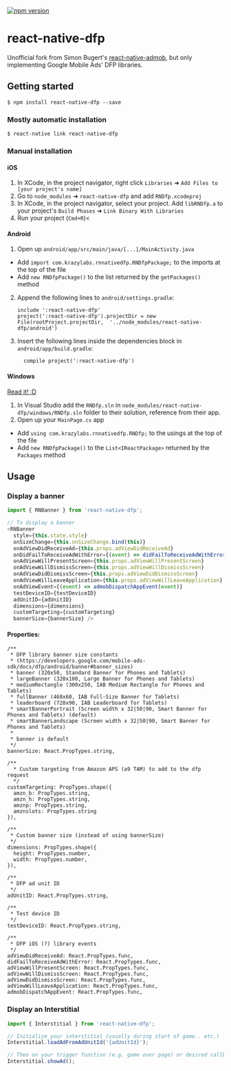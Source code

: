 [![npm version](https://badge.fury.io/js/react-native-dfp.svg)](https://badge.fury.io/js/react-native-dfp)

# react-native-dfp

Unofficial fork from Simon Bugert's [react-native-admob](https://github.com/sbugert/react-native-admob/tree/980386052d780e42042bf8127cd1048549fe7773), but only implementing Google Mobile Ads' DFP libraries.

## Getting started

`$ npm install react-native-dfp --save`

### Mostly automatic installation

`$ react-native link react-native-dfp`

### Manual installation


#### iOS

1. In XCode, in the project navigator, right click `Libraries` ➜ `Add Files to [your project's name]`
2. Go to `node_modules` ➜ `react-native-dfp` and add `RNDfp.xcodeproj`
3. In XCode, in the project navigator, select your project. Add `libRNDfp.a` to your project's `Build Phases` ➜ `Link Binary With Libraries`
4. Run your project (`Cmd+R`)<

#### Android

1. Open up `android/app/src/main/java/[...]/MainActivity.java`
  - Add `import com.krazylabs.rnnativedfp.RNDfpPackage;` to the imports at the top of the file
  - Add `new RNDfpPackage()` to the list returned by the `getPackages()` method
2. Append the following lines to `android/settings.gradle`:
  	```
  	include ':react-native-dfp'
  	project(':react-native-dfp').projectDir = new File(rootProject.projectDir, 	'../node_modules/react-native-dfp/android')
  	```
3. Insert the following lines inside the dependencies block in `android/app/build.gradle`:
  	```
      compile project(':react-native-dfp')
  	```

#### Windows
[Read it! :D](https://github.com/ReactWindows/react-native)

1. In Visual Studio add the `RNDfp.sln` in `node_modules/react-native-dfp/windows/RNDfp.sln` folder to their solution, reference from their app.
2. Open up your `MainPage.cs` app
  - Add `using com.krazylabs.rnnativedfp.RNDfp;` to the usings at the top of the file
  - Add `new RNDfpPackage()` to the `List<IReactPackage>` returned by the `Packages` method


## Usage

### Display a banner

```javascript
import { RNBanner } from 'react-native-dfp';

// To display a banner
<RNBanner
  style={this.state.style}
  onSizeChange={this.onSizeChange.bind(this)}
  onAdViewDidReceiveAd={this.props.adViewDidReceiveAd}
  onDidFailToReceiveAdWithError={(event) => didFailToReceiveAdWithError(event.nativeEvent.error)}
  onAdViewWillPresentScreen={this.props.adViewWillPresentScreen}
  onAdViewWillDismissScreen={this.props.adViewWillDismissScreen}
  onAdViewDidDismissScreen={this.props.adViewDidDismissScreen}
  onAdViewWillLeaveApplication={this.props.adViewWillLeaveApplication}
  onAdViewEvent={(event) => admobDispatchAppEvent(event)}
  testDeviceID={testDeviceID}
  adUnitID={adUnitID}
  dimensions={dimensions}
  customTargeting={customTargeting}
  bannerSize={bannerSize} />

```

#### Properties:
```
/**
 * DFP library banner size constants
 * (https://developers.google.com/mobile-ads-sdk/docs/dfp/android/banner#banner_sizes)
 * banner (320x50, Standard Banner for Phones and Tablets)
 * largeBanner (320x100, Large Banner for Phones and Tablets)
 * mediumRectangle (300x250, IAB Medium Rectangle for Phones and Tablets)
 * fullBanner (468x60, IAB Full-Size Banner for Tablets)
 * leaderboard (728x90, IAB Leaderboard for Tablets)
 * smartBannerPortrait (Screen width x 32|50|90, Smart Banner for Phones and Tablets) (default)
 * smartBannerLandscape (Screen width x 32|50|90, Smart Banner for Phones and Tablets)
 *
 * banner is default
 */
bannerSize: React.PropTypes.string,

/**
  * Custom targeting from Amazon APS (a9 TAM) to add to the dfp request
  */
customTargeting: PropTypes.shape({
  amzn_b: PropTypes.string,
  amzn_h: PropTypes.string,
  amznp: PropTypes.string,
  amznslots: PropTypes.string
}),

/**
 * Custom banner size (instead of using bannerSize)
 */
dimensions: PropTypes.shape({
  height: PropTypes.number,
  width: PropTypes.number,
}),

/**
 * DFP ad unit ID
 */
adUnitID: React.PropTypes.string,

/**
 * Test device ID
 */
testDeviceID: React.PropTypes.string,

/**
 * DFP iOS (?) library events
 */
adViewDidReceiveAd: React.PropTypes.func,
didFailToReceiveAdWithError: React.PropTypes.func,
adViewWillPresentScreen: React.PropTypes.func,
adViewWillDismissScreen: React.PropTypes.func,
adViewDidDismissScreen: React.PropTypes.func,
adViewWillLeaveApplication: React.PropTypes.func,
admobDispatchAppEvent: React.PropTypes.func,
```

### Display an Interstitial

```javascript
import { Interstitial } from 'react-native-dfp';

// Initialize your interstitial (usually during start of game.. etc.)
Interstitial.loadAdFromAdUnitId('{adUnitId}');

// Then on your trigger function (e.g. game over page) or desired callback, call this.
Interstitial.showAd();
```
